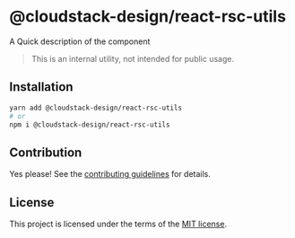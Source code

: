 # @cloudstack-design/react-rsc-utils

A Quick description of the component

> This is an internal utility, not intended for public usage.

## Installation

```sh
yarn add @cloudstack-design/react-rsc-utils
# or
npm i @cloudstack-design/react-rsc-utils
```

## Contribution

Yes please! See the
[contributing guidelines]()
for details.

## License

This project is licensed under the terms of the
[MIT license]().
